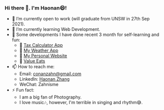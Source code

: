 ### Hi there 👋. I'm Haonan:smile:!

- 🔭 I’m currently open to work (will graduate from UNSW in 27th Sep 2021).
- 🌱 I’m currently learning Web Development.
- :open_file_folder: Some developments I have done recent 3 month for self-learning and fun:
  - :pushpin: [Tax Calculator App](https://github.com/conanzahn/tax-calculator-website)
  - :pushpin: [My Weather App](https://conanzahn.github.io/myweather/)
  - :pushpin: [My Personal Website](http://haonan.zhang.website.s3-website.us-east-2.amazonaws.com/)
  - :pushpin: [Value Eats](https://github.com/conanzahn/ValueEatsWebsite9900)
- 📫 How to reach me: 
  - Email: conanzahn@gmail.com
  - LinkedIn: [Haonan Zhang](https://www.linkedin.com/in/haonan-zhang-unsw/)
  - WeChat: Zahnisme
- ⚡ Fun fact: 
  - I am a big fan of Photography.
  - I love music:notes:, however, I'm terrible in singing and rhythm:sweat_smile:.

